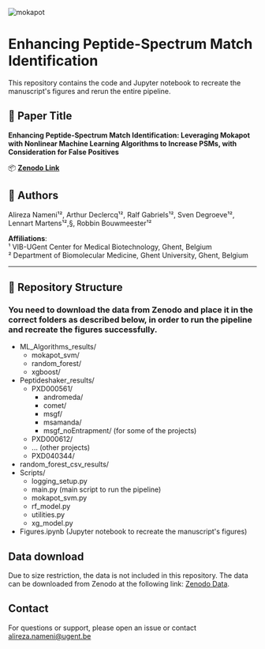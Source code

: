 
![mokapot](https://github.com/user-attachments/assets/51f9de22-38ef-4e0c-89a2-5c5855f3f06b)

# Enhancing Peptide-Spectrum Match Identification

This repository contains the code and Jupyter notebook to recreate the manuscript's figures and rerun the entire pipeline.

## 📝 Paper Title

**Enhancing Peptide-Spectrum Match Identification: Leveraging Mokapot with Nonlinear Machine Learning Algorithms to Increase PSMs, with Consideration for False Positives**

📦 **[Zenodo Link](https://zenodo.org/record/1)**

## 👥 Authors

Alireza Nameni¹², Arthur Declercq¹², Ralf Gabriels¹², Sven Degroeve¹², Lennart Martens¹²,§, Robbin Bouwmeester¹²

**Affiliations**:  
¹ VIB-UGent Center for Medical Biotechnology, Ghent, Belgium  
² Department of Biomolecular Medicine, Ghent University, Ghent, Belgium

---

## 📂 Repository Structure
### You need to download the data from Zenodo and place it in the correct folders as described below, in order to run the pipeline and recreate the figures successfully.

- ML_Algorithms_results/
    - mokapot_svm/
    - random_forest/
    - xgboost/
- Peptideshaker_results/
    - PXD000561/
        - andromeda/
        - comet/
        - msgf/
        - msamanda/
        - msgf_noEntrapment/ (for some of the projects)
    - PXD000612/
    - ... (other projects)
    - PXD040344/
- random_forest_csv_results/
- Scripts/
    - logging_setup.py
    - main.py (main script to run the pipeline)
    - mokapot_svm.py
    - rf_model.py
    - utilities.py
    - xg_model.py
- Figures.ipynb (Jupyter notebook to recreate the manuscript's figures)


## Data download
Due to size restriction, the data is not included in this repository. The data can be downloaded from Zenodo at the following link: [Zenodo Data](https://zenodo.org/records/15535864).

## Contact
For questions or support, please open an issue or contact alireza.nameni@ugent.be
